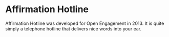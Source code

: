 # Affirmation Hotline
Affirmation Hotline was developed for Open Engagement in 2013. It is quite simply a telephone hotline that delivers nice words into your ear.
